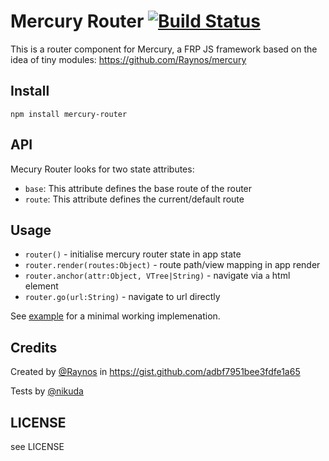 # Mercury Router [![Build Status](https://travis-ci.org/twilson63/mercury-router.svg?branch=master)](https://travis-ci.org/twilson63/mercury-router)

This is a router component for Mercury, a FRP JS framework based on the idea of
tiny modules: https://github.com/Raynos/mercury

## Install

```
npm install mercury-router
```

## API

Mecury Router looks for two state attributes:

* `base`: This attribute defines the base route of the router
* `route`: This attribute defines the current/default route

## Usage

* `router()` - initialise mercury router state in app state
* `router.render(routes:Object)` - route path/view mapping in app render
* `router.anchor(attr:Object, VTree|String)` - navigate via `a` html element
* `router.go(url:String)` - navigate to url directly

See [example](example/) for a minimal working implemenation.

## Credits

Created by [@Raynos](https://github.com/Raynos) in
https://gist.github.com/adbf7951bee3fdfe1a65

Tests by [@nikuda](https://github.com/nikuda)

## LICENSE

see LICENSE
